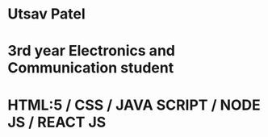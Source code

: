 # Utsav Patel

# 3rd year Electronics  and Communication student

# HTML:5 / CSS / JAVA SCRIPT / NODE JS / REACT JS
